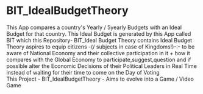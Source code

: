 # BIT_IdealBudgetTheory
This App compares a country's Yearly / 5yearly Budgets with an Ideal Budget for that country. This Ideal Budget is generated by this App called BIT which this Repository- BIT_Ideal Budget Theory contains
Ideal Budget Theory aspires to equip citizens -(/ subjects in case of Kingdoms!)-:-
  to be aware of National Economy and their collective participation in it + how it compares with the Global Economy 
  to participate,suggest,question and if possible alter the Economic Decisions of their Political Leaders in Real Time instead of waiting for their time to come on the Day of Voting  
This Project - BIT_IdealBudgetTheory - Aims to evolve into a Game / Video Game
